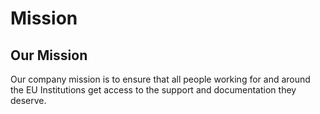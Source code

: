 # Mission

## Our Mission

Our company mission is to ensure that all people working for and around the EU Institutions get access to the support and documentation they deserve.
